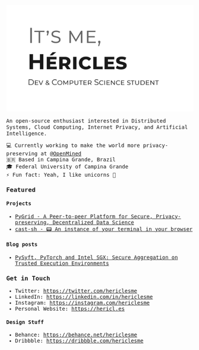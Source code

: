 ![header](/art/mini-header.png)

<samp>
An open-source enthusiast interested in Distributed Systems, Cloud Computing, Internet Privacy, and Artificial Intelligence.

:computer: Currently working to make the world more privacy-preserving at [@OpenMined](https://github.com/OpenMined)  
:brazil: Based in Campina Grande, Brazil  
🎓 Federal University of Campina Grande  
⚡ Fun fact: Yeah, I like unicorns :unicorn:
### Featured 
#### Projects

- [PyGrid - A Peer-to-peer Platform for Secure, Privacy-preserving, Decentralized Data Science](https://github.com/OpenMined/PyGrid)  
- [cast-sh - :pager: An instance of your terminal in your browser](https://github.com/PipeFlow/cast-sh)

#### Blog posts
- [PySyft, PyTorch and Intel SGX: Secure Aggregation on Trusted Execution Environments](https://medium.com/pytorch/pysyft-pytorch-and-intel-sgx-secure-aggregation-on-trusted-execution-environments-2f582c8df831)


### Get in Touch

- Twitter: https://twitter.com/hericlesme
- LinkedIn: https://linkedin.com/in/hericlesme
- Instagram: https://instagram.com/hericlesme
- Personal Website: https://hericl.es
 
#### Design Stuff
- Behance: https://behance.net/hericlesme
- Dribbble: https://dribbble.com/hericlesme
</samp>

<!--
**hericlesme/hericlesme** is a ✨ _special_ ✨ repository because its `README.md` (this file) appears on your GitHub profile.

Here are some ideas to get you started:

- 🔭 I’m currently working on ...
- 🌱 I’m currently learning ...
- 👯 I’m looking to collaborate on ...
- 🤔 I’m looking for help with ...
- 💬 Ask me about ...
- 📫 How to reach me: ...
- 😄 Pronouns: ...
- ⚡ Fun fact: ...
-->
